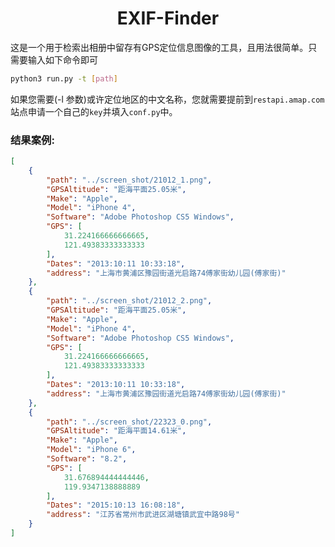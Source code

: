 <center><h1>EXIF-Finder</h1></center>

这是一个用于检索出相册中留存有GPS定位信息图像的工具，且用法很简单。只需要输入如下命令即可

```bash
python3 run.py -t [path]
```

如果您需要(-l 参数)或许定位地区的中文名称，您就需要提前到`restapi.amap.com`站点申请一个自己的`key`并填入`conf.py`中。


### 结果案例:

```json
[
    {
        "path": "../screen_shot/21012_1.png",
        "GPSAltitude": "距海平面25.05米",
        "Make": "Apple",
        "Model": "iPhone 4",
        "Software": "Adobe Photoshop CS5 Windows",
        "GPS": [
            31.224166666666665,
            121.49383333333333
        ],
        "Dates": "2013:10:11 10:33:18",
        "address": "上海市黄浦区豫园街道光启路74傅家街幼儿园(傅家街)"
    },
    {
        "path": "../screen_shot/21012_2.png",
        "GPSAltitude": "距海平面25.05米",
        "Make": "Apple",
        "Model": "iPhone 4",
        "Software": "Adobe Photoshop CS5 Windows",
        "GPS": [
            31.224166666666665,
            121.49383333333333
        ],
        "Dates": "2013:10:11 10:33:18",
        "address": "上海市黄浦区豫园街道光启路74傅家街幼儿园(傅家街)"
    },
    {
        "path": "../screen_shot/22323_0.png",
        "GPSAltitude": "距海平面14.61米",
        "Make": "Apple",
        "Model": "iPhone 6",
        "Software": "8.2",
        "GPS": [
            31.676894444444446,
            119.9347138888889
        ],
        "Dates": "2015:10:13 16:08:18",
        "address": "江苏省常州市武进区湖塘镇武宜中路98号"
    }
]

```

